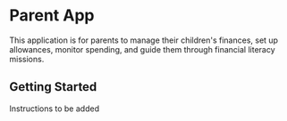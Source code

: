 # Parent App

This application is for parents to manage their children's finances, set up allowances, monitor spending, and guide them through financial literacy missions.

## Getting Started

Instructions to be added
